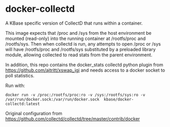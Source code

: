 # docker-collectd
A KBase specific version of CollectD that runs within a container.

This image expects that /proc and /sys from the host environment be mounted (read-only) into the running container at
/rootfs/proc and /rootfs/sys. Then when collectd is run, any attempts to open /proc or /sys will have
/rootfs/proc and /rootfs/sys substituted by a preloaded library module, allowing collected to read stats from the
parent environment.

In addition, this repo contains the docker_stats collectd python plugin from https://github.com/ajtritt/xswap_jgi and needs access to a docker socket to poll statistics.

Run with:
~~~
docker run -v /proc:/rootfs/proc:ro -v /sys:/rootfs/sys:ro -v /var/run/docker.sock:/var/run/docker.sock  kbase/docker-collectd:latest 
~~~
Original configuration from https://github.com/collectd/collectd/tree/master/contrib/docker

